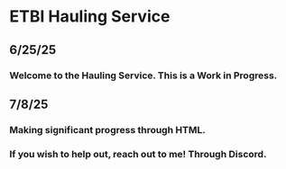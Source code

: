 # ETBI Hauling Service

## 6/25/25
### Welcome to the Hauling Service. This is a Work in Progress.

## 7/8/25
### Making significant progress through HTML.
### If you wish to help out, reach out to me! Through Discord.